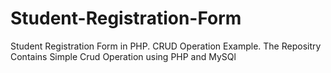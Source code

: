 # Student-Registration-Form
Student Registration Form in PHP. CRUD Operation Example.
The Repositry Contains Simple Crud Operation using PHP and MySQl
